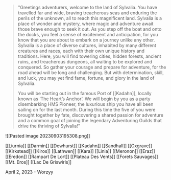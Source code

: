 >"Greetings adventurers, welcome to the land of Sylvalia. You have travelled far and wide, braving treacherous seas and enduring the perils of the unknown, all to reach this magnificent land. Sylvalia is a place of wonder and mystery, where magic and adventure await those brave enough to seek it out. As you step off the boat and onto the docks, you feel a sense of excitement and anticipation, for you know that you are about to embark on a journey unlike any other. Sylvalia is a place of diverse cultures, inhabited by many different creatures and races, each with their own unique history and traditions. Here, you will find towering cities, hidden forests, ancient ruins, and treacherous dungeons, all waiting to be explored and conquered. So gather your courage and prepare for adventure, for the road ahead will be long and challenging. But with determination, skill, and luck, you may yet find fame, fortune, and glory in the land of Sylvalia. 
>
>You will be starting out in the famous Port of [[Kadahn]], locally known as ‘The Heart’s Anchor’. We will begin by you as a party disembarking HMS Pioneer, the luxurious ship you have all been sailing on for the last month. During this time the five of you were brought together by fate, discovering a shared passion for adventure and a common goal of joining the legendary Adventuring Guilds that drive the thriving of Sylvalia!"

![[Pasted image 20230903195308.png]]

[[Liurnia]]
[[Darmin]]
[[Dewhurst]]
[[Kadahn]]
[[Sandhall]]
[[Oxgrave]]
[[Kirkstead]]
[[Kiros]]
[[Lathwen]]
[[Kara]]
[[Linia]]
[[Meronon]]
[[Eraz]]
[[Eredon]]
[[Rampart De Lort]]
[[Plateau Des Vents]]
[[Forets Sauvages]]
[[Mt. Eros]]
[[Lac De Griswirls]]

April 2, 2023 - Worzyy